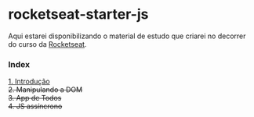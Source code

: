 # rocketseat-starter-js
Aqui estarei disponibilizando o material de estudo que criarei no decorrer do curso da <a href="https://rocketseat.com.br/">Rocketseat</a>.

### Index
<a href="https://github.com/edn9/rocketseat-starter-js/tree/master/mod1">1. Introdução</a>
<br>~~2. Manipulando a DOM~~
<br>~~3. App de Todos~~
<br>~~4. JS assíncrono~~
